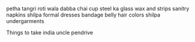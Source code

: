 
petha
tangri
roti wala dabba
chai cup
steel ka glass
wax and strips
sanitry napkins
shilpa formal dresses
bandage
belly
hair colors
shilpa undergarments


Things to take india
uncle pendrive
